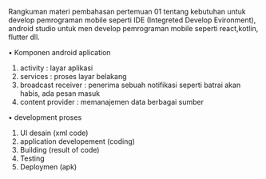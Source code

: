 Rangkuman materi pembahasan pertemuan 01 tentang kebutuhan untuk develop pemrograman mobile seperti IDE (Integreted Develop Evironment), android studio untuk men develop pemrograman mobile seperti react,kotlin, flutter dll.

• Komponen android aplication
1. activity : layar aplikasi
2. services : proses layar belakang
3. broadcast receiver : penerima
sebuah notifikasi seperti batrai akan habis, ada pesan masuk
4. content provider : memanajemen data berbagai sumber

• development proses
1. UI desain (xml code)
2. application developement (coding)
3. Building (result of code)
4. Testing
5. Deploymen (apk)
